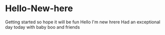 # Hello-New-here
Getting started so hope it will be fun
Hello I'm new hrere
Had an exceptional day today with baby boo and friends
